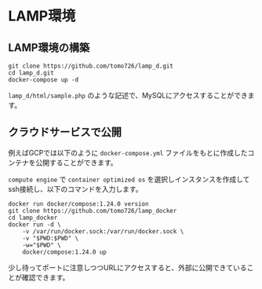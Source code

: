 # LAMP環境

## LAMP環境の構築
```
git clone https://github.com/tomo726/lamp_d.git
cd lamp_d.git
docker-compose up -d
```
`lamp_d/html/sample.php` のような記述で、MySQLにアクセスすることができます。


## クラウドサービスで公開
例えばGCPでは以下のように `docker-compose.yml` ファイルをもとに作成したコンテナを公開することができます。
<!--
クラウドではDockerfileでなくdocker-compose.ymlで複数イメージを作るため、
```
gcloud builds submit --tag gcr.io/celtic-fact-283407/helloworld
gcloud run deploy --region=asia-northeast1 --image gcr.io/celtic-fact-283407/helloworld --platform managed
```
のようにできない。そのため、https://cloud.google.com/community/tutorials/docker-compose-on-container-optimized-os
のようにcompute engineにsshで入ってコンテナを作るかKubernetesを使う必要がある。
-->

`compute engine` で `container optimized os` を選択しインスタンスを作成してssh接続し、以下のコマンドを入力します。
```
docker run docker/compose:1.24.0 version
git clone https://github.com/tomo726/lamp_docker
cd lamp_docker
docker run -d \
    -v /var/run/docker.sock:/var/run/docker.sock \
    -v "$PWD:$PWD" \
    -w="$PWD" \
    docker/compose:1.24.0 up
```
少し待ってポートに注意しつつURLにアクセスすると、外部に公開できていることが確認できます。
